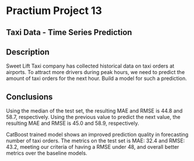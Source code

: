 # Practium Project 13

## Taxi Data - Time Series Prediction

## Description

Sweet Lift Taxi company has collected historical data on taxi orders at airports. To attract more drivers during peak hours, we need to predict the amount of taxi orders for the next hour. Build a model for such a prediction.

## Conclusions

Using the median of the test set, the resulting MAE and RMSE is 44.8 and 58.7, respectively. Using the previous value to predict the next value, the resulting MAE and RMSE is 45.0 and 58.9, respectively.

CatBoost trained model shows an improved prediction quality in forecasting number of taxi orders. The metrics on the test set is MAE: 32.4 and RMSE: 43.2, meeting our criteria of having a RMSE under 48, and overall better metrics over the baseline models.